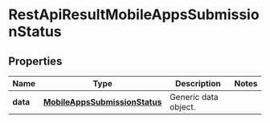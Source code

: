 
# RestApiResultMobileAppsSubmissionStatus

## Properties
Name | Type | Description | Notes
------------ | ------------- | ------------- | -------------
**data** | [**MobileAppsSubmissionStatus**](MobileAppsSubmissionStatus.md) | Generic data object. | 



